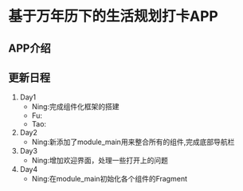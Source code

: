 # 基于万年历下的生活规划打卡APP

## APP介绍

## 更新日程

1. Day1
    - Ning:完成组件化框架的搭建
    - Fu:
    - Tao:
2. Day2
    - Ning:新添加了module_main用来整合所有的组件,完成底部导航栏
3. Day3
    - Ning:增加欢迎界面，处理一些打开上的问题
4. Day4
    - Ning:在module_main初始化各个组件的Fragment